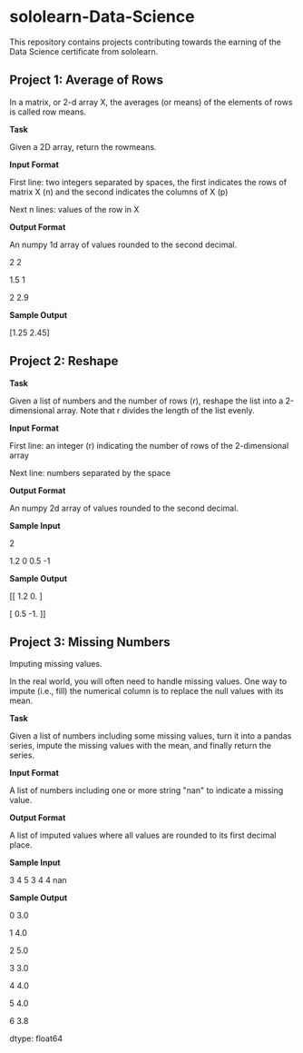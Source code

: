 # sololearn-Data-Science
This repository contains projects contributing towards the earning of the Data Science certificate from sololearn.

## Project 1: Average of Rows

In a matrix, or 2-d array X, the averages (or means) of the elements of rows is called row means.

**Task**

Given a 2D array, return the rowmeans.

**Input Format**

First line: two integers separated by spaces, the first indicates the rows of matrix X (n) and the second indicates the columns of X (p)

Next n lines: values of the row in X

**Output Format**

An numpy 1d array of values rounded to the second decimal.

2 2

1.5 1

2 2.9

**Sample Output**

[1.25 2.45]


## Project 2: Reshape

**Task**

Given a list of numbers and the number of rows (r), reshape the list into a 2-dimensional array. Note that r divides the length of the list evenly.

**Input Format**

First line: an integer (r) indicating the number of rows of the 2-dimensional array

Next line: numbers separated by the space

**Output Format**

An numpy 2d array of values rounded to the second decimal.

**Sample Input**

2

1.2 0 0.5 -1

**Sample Output**

[[ 1.2 0. ]

[ 0.5 -1. ]]

## Project 3: Missing Numbers

Imputing missing values.

In the real world, you will often need to handle missing values. One way to impute (i.e., fill) the numerical column is to replace the null values with its mean.

**Task**

Given a list of numbers including some missing values, turn it into a pandas series, impute the missing values with the mean, and finally return the series.

**Input Format**

A list of numbers including one or more string "nan" to indicate a missing value.

**Output Format**

A list of imputed values where all values are rounded to its first decimal place.

**Sample Input**

3 4 5 3 4 4 nan

**Sample Output**

0 3.0

1 4.0

2 5.0

3 3.0

4 4.0

5 4.0

6 3.8

dtype: float64
